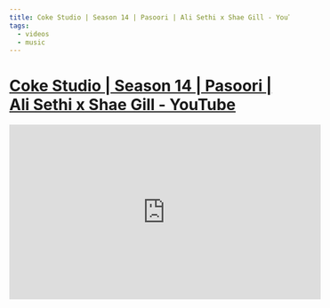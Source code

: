 ```yaml
---
title: Coke Studio | Season 14 | Pasoori | Ali Sethi x Shae Gill - YouTube
tags:
  - videos
  - music
---
```


# [Coke Studio | Season 14 | Pasoori | Ali Sethi x Shae Gill - YouTube](https://youtu.be/5Eqb_-j3FDA)

<iframe width="560" height="315" src="https://www.youtube.com/embed/5Eqb_-j3FDA" title="YouTube video player" frameborder="0" allow="accelerometer; autoplay; clipboard-write; encrypted-media; gyroscope; picture-in-picture" allowfullscreen></iframe>
